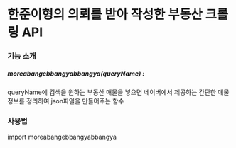 # 한준이형의 의뢰를 받아 작성한 부동산 크롤링 API

### 기능 소개
##### moreabangebbangyabbangya(queryName) : 
queryName에 검색을 원하는 부동산 매물을 넣으면 네이버에서 제공하는 간단한 매물 정보를 정리하여 json파일을 만들어주는 함수

### 사용법
import moreabangebbangyabbangya
